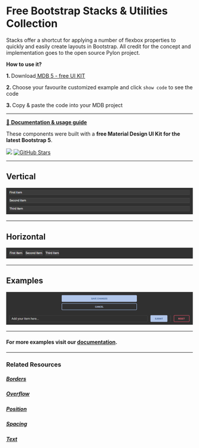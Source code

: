 # Free Bootstrap Stacks & Utilities Collection

Stacks offer a shortcut for applying a number of flexbox properties to quickly and easily create layouts in Bootstrap. All credit for the concept and implementation goes to the open source Pylon project.

<p><strong>How to use it?</strong></p>
<p class="mb-2">
<strong>1. </strong>Download<a target="_blank" href="https://mdbootstrap.com/docs/standard/"> MDB 5 - free UI KIT</a></p>
<p class="mb-2"><strong>2. </strong>Choose your favourite customized example and click <code>show code</code> to see the code</p>
<p class="mb-3"><strong>3. </strong>Copy & paste the code into your MDB project</p>

--------------------

[📄 **Documentation & usage guide**](https://mdbootstrap.com/docs/standard/utilities/stacks/)

These components were built with a **free Material Design UI Kit for the latest Bootstrap 5**.

<img height="25" src="https://mdbootstrap.com/img/Marketing/general/logo/medium/mdb-r.png">  [![GitHub Stars](https://img.shields.io/github/stars/mdbootstrap/mdb-ui-kit?label=Star%20now&style=social)](https://github.com/mdbootstrap/mdb-ui-kit/)

---------------------

 <h2 class="mb-4">Vertical</h2> 

 [![Bootstrap 5 Stacks](/assets/vertical.png)](https://mdbootstrap.com/docs/standard/utilities/stacks/#section-vertical)

 
 <hr class="my-5">

 <h2 class="mb-4">Horizontal</h2> 

 [![Bootstrap 5 Stacks](/assets/horizontal.png)](https://mdbootstrap.com/docs/standard/utilities/stacks/#section-horizontal)

 
 <hr class="my-5">

 <h2 class="mb-4">Examples</h2> 

 [![Bootstrap 5 Stacks](/assets/examples.png)](https://mdbootstrap.com/docs/standard/utilities/stacks/#section-examples)


 
 <hr class="my-5">

<h4>For more examples visit our <a target="_blank" href="https://mdbootstrap.com/docs/standard/utilities/stacks/">documentation</a>.</h4>

 <hr class="my-5">

<h3>Related Resources</h3>

<h5><a target="_blank" href="https://mdbootstrap.com/docs/standard/utilities/borders/">Borders</a></h5>

<h5><a target="_blank" href="https://mdbootstrap.com/docs/standard/utilities/overflow/">Overflow</a></h5>

<h5><a target="_blank" href="https://mdbootstrap.com/docs/standard/utilities/position/">Position</a></h5>

<h5><a target="_blank" href="https://mdbootstrap.com/docs/standard/utilities/spacing/">Spacing</a></h5>

<h5><a target="_blank" href="https://mdbootstrap.com/docs/standard/utilities/text/">Text</a></h5>



